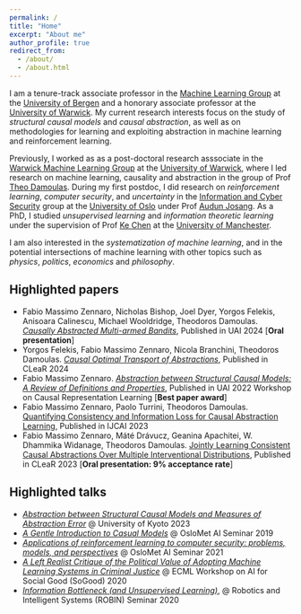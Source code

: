 ```yaml
---
permalink: /
title: "Home"
excerpt: "About me"
author_profile: true
redirect_from: 
  - /about/
  - /about.html
---
```


I am a tenure-track associate professor in the [Machine Learning Group](https://www.uib.no/en/rg/ml) at the [University of Bergen](https://www.uib.no/en) and a honorary associate professor at the [University of Warwick](https://warwick.ac.uk/). My current research interests focus on the study of *structural causal models* and *causal abstraction*, as well as on methodologies for learning and exploiting abstraction in machine learning and reinforcement learning.

Previously, I worked as as a post-doctoral research asssociate in the [Warwick Machine Learning Group](https://wmlg.io/) at the [University of Warwick](https://warwick.ac.uk/), where I led research on machine learning, causality and abstraction in the group of Prof [Theo Damoulas](https://warwick.ac.uk/fac/sci/statistics/staff/academic-research/damoulas/).
During my first postdoc, I did research on *reinforcement learning*, *computer security*, and *uncertainty* in the [Information and Cyber Security](https://www.mn.uio.no/ifi/english/research/groups/sec/index.html) group at the [University of Oslo](https://www.uio.no/) under Prof [Audun Josang](https://www.mn.uio.no/ifi/english/people/aca/josang/). As a PhD, I studied *unsupervised learning* and *information theoretic learning* under the supervision of Prof [Ke Chen](https://staff.cs.manchester.ac.uk/~kechen/) at the [University of Manchester](https://www.manchester.ac.uk/).

I am also interested in the *systematization of machine learning*, and in the potential intersections of machine learning with other topics such as *physics*,  *politics*, *economics* and *philosophy*.


Highlighted papers
------
* Fabio Massimo Zennaro, Nicholas Bishop, Joel Dyer, Yorgos Felekis, Anisoara Calinescu, Michael Wooldridge, Theodoros Damoulas. [*Causally Abstracted Multi-armed Bandits*](https://arxiv.org/abs/2404.17493), Published in UAI 2024 [**Oral presentation**]
* Yorgos Felekis, Fabio Massimo Zennaro, Nicola Branchini, Theodoros Damoulas. [*Causal Optimal Transport of Abstractions*](https://arxiv.org/abs/2312.08107), Published in CLeaR 2024
* Fabio Massimo Zennaro. [*Abstraction between Structural Causal Models: A Review of Definitions and Properties*](https://arxiv.org/abs/2207.08603), Published in UAI 2022 Workshop on Causal Representation Learning [**Best paper award**]
* Fabio Massimo Zennaro, Paolo Turrini, Theodoros Damoulas. [Quantifying Consistency and Information Loss for Causal Abstraction Learning](https://arxiv.org/abs/2305.04357), Published in IJCAI 2023
* Fabio Massimo Zennaro, Máté Drávucz, Geanina Apachitei, W. Dhammika Widanage, Theodoros Damoulas. [Jointly Learning Consistent Causal Abstractions Over Multiple Interventional Distributions](https://arxiv.org/abs/2301.05893), Published in CLeaR 2023 [**Oral presentation: 9% acceptance rate**]

Highlighted talks
-----
* [*Abstraction between Structural Causal Models and Measures of Abstraction Error*](https://fmzennaro.github.io/talks/CausalAbstractionsAndMeasures.pdf) @ University of Kyoto 2023
* [*A Gentle Introduction to Casual Models*](https://fmzennaro.github.io/talks/CausalModels.pdf) @ OsloMet AI Seminar 2019
* [*Applications of reinforcement learning to computer security: problems, models, and perspectives*](https://fmzennaro.github.io/talks/CTFRL2.pdf) @ OsloMet AI Seminar 2021
* [*A Left Realist Critique of the Political Value of Adopting Machine Learning Systems in Criminal Justice*](https://fmzennaro.github.io/talks/SoGood-LeftRealism.pdf) @ ECML Workshop on AI for Social Good (SoGood) 2020
* [*Information Bottleneck (and Unsupervised Learning)*](https://fmzennaro.github.io/talks/IB.pdf), @ Robotics and Intelligent Systems (ROBIN) Seminar 2020

<!---
This is the front page of a website that is powered by the [academicpages template](https://github.com/academicpages/academicpages.github.io) and hosted on GitHub pages. [GitHub pages](https://pages.github.com) is a free service in which websites are built and hosted from code and data stored in a GitHub repository, automatically updating when a new commit is made to the respository. This template was forked from the [Minimal Mistakes Jekyll Theme](https://mmistakes.github.io/minimal-mistakes/) created by Michael Rose, and then extended to support the kinds of content that academics have: publications, talks, teaching, a portfolio, blog posts, and a dynamically-generated CV. You can fork [this repository](https://github.com/academicpages/academicpages.github.io) right now, modify the configuration and markdown files, add your own PDFs and other content, and have your own site for free, with no ads! An older version of this template powers my own personal website at [stuartgeiger.com](http://stuartgeiger.com), which uses [this Github repository](https://github.com/staeiou/staeiou.github.io).

A data-driven personal website
======
Like many other Jekyll-based GitHub Pages templates, academicpages makes you separate the website's content from its form. The content & metadata of your website are in structured markdown files, while various other files constitute the theme, specifying how to transform that content & metadata into HTML pages. You keep these various markdown (.md), YAML (.yml), HTML, and CSS files in a public GitHub repository. Each time you commit and push an update to the repository, the [GitHub pages](https://pages.github.com/) service creates static HTML pages based on these files, which are hosted on GitHub's servers free of charge.

Many of the features of dynamic content management systems (like Wordpress) can be achieved in this fashion, using a fraction of the computational resources and with far less vulnerability to hacking and DDoSing. You can also modify the theme to your heart's content without touching the content of your site. If you get to a point where you've broken something in Jekyll/HTML/CSS beyond repair, your markdown files describing your talks, publications, etc. are safe. You can rollback the changes or even delete the repository and start over -- just be sure to save the markdown files! Finally, you can also write scripts that process the structured data on the site, such as [this one](https://github.com/academicpages/academicpages.github.io/blob/master/talkmap.ipynb) that analyzes metadata in pages about talks to display [a map of every location you've given a talk](https://academicpages.github.io/talkmap.html).

Getting started
======
1. Register a GitHub account if you don't have one and confirm your e-mail (required!)
1. Fork [this repository](https://github.com/academicpages/academicpages.github.io) by clicking the "fork" button in the top right. 
1. Go to the repository's settings (rightmost item in the tabs that start with "Code", should be below "Unwatch"). Rename the repository "[your GitHub username].github.io", which will also be your website's URL.
1. Set site-wide configuration and create content & metadata (see below -- also see [this set of diffs](http://archive.is/3TPas) showing what files were changed to set up [an example site](https://getorg-testacct.github.io) for a user with the username "getorg-testacct")
1. Upload any files (like PDFs, .zip files, etc.) to the files/ directory. They will appear at https://[your GitHub username].github.io/files/example.pdf.  
1. Check status by going to the repository settings, in the "GitHub pages" section

Site-wide configuration
------
The main configuration file for the site is in the base directory in [_config.yml](https://github.com/academicpages/academicpages.github.io/blob/master/_config.yml), which defines the content in the sidebars and other site-wide features. You will need to replace the default variables with ones about yourself and your site's github repository. The configuration file for the top menu is in [_data/navigation.yml](https://github.com/academicpages/academicpages.github.io/blob/master/_data/navigation.yml). For example, if you don't have a portfolio or blog posts, you can remove those items from that navigation.yml file to remove them from the header. 

Create content & metadata
------
For site content, there is one markdown file for each type of content, which are stored in directories like _publications, _talks, _posts, _teaching, or _pages. For example, each talk is a markdown file in the [_talks directory](https://github.com/academicpages/academicpages.github.io/tree/master/_talks). At the top of each markdown file is structured data in YAML about the talk, which the theme will parse to do lots of cool stuff. The same structured data about a talk is used to generate the list of talks on the [Talks page](https://academicpages.github.io/talks), each [individual page](https://academicpages.github.io/talks/2012-03-01-talk-1) for specific talks, the talks section for the [CV page](https://academicpages.github.io/cv), and the [map of places you've given a talk](https://academicpages.github.io/talkmap.html) (if you run this [python file](https://github.com/academicpages/academicpages.github.io/blob/master/talkmap.py) or [Jupyter notebook](https://github.com/academicpages/academicpages.github.io/blob/master/talkmap.ipynb), which creates the HTML for the map based on the contents of the _talks directory).

**Markdown generator**

I have also created [a set of Jupyter notebooks](https://github.com/academicpages/academicpages.github.io/tree/master/markdown_generator
) that converts a CSV containing structured data about talks or presentations into individual markdown files that will be properly formatted for the academicpages template. The sample CSVs in that directory are the ones I used to create my own personal website at stuartgeiger.com. My usual workflow is that I keep a spreadsheet of my publications and talks, then run the code in these notebooks to generate the markdown files, then commit and push them to the GitHub repository.

How to edit your site's GitHub repository
------
Many people use a git client to create files on their local computer and then push them to GitHub's servers. If you are not familiar with git, you can directly edit these configuration and markdown files directly in the github.com interface. Navigate to a file (like [this one](https://github.com/academicpages/academicpages.github.io/blob/master/_talks/2012-03-01-talk-1.md) and click the pencil icon in the top right of the content preview (to the right of the "Raw | Blame | History" buttons). You can delete a file by clicking the trashcan icon to the right of the pencil icon. You can also create new files or upload files by navigating to a directory and clicking the "Create new file" or "Upload files" buttons. 

Example: editing a markdown file for a talk
![Editing a markdown file for a talk](/images/editing-talk.png)

For more info
------
More info about configuring academicpages can be found in [the guide](https://academicpages.github.io/markdown/). The [guides for the Minimal Mistakes theme](https://mmistakes.github.io/minimal-mistakes/docs/configuration/) (which this theme was forked from) might also be helpful.
-->
